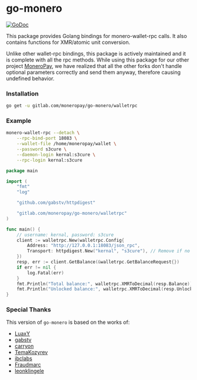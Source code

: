 # go-monero
[![GoDoc](https://godoc.org/gitlab.com/moneropay/go-monero/walletrpc?status.svg)](https://godoc.org/gitlab.com/moneropay/go-monero/walletrpc)

This package provides Golang bindings for monero-wallet-rpc calls.
It also contains functions for XMR/atomic unit conversion.

Unlike other wallet-rpc bindings, this package is actively maintained and it is complete
with all the rpc methods. While using this package for our other project [MoneroPay](https://gitlab.com/moneropay/moneropay),
we have realized that all the other forks don't handle optional parameters correctly and send them anyway,
therefore causing undefined behavior.

### Installation
```sh
go get -u gitlab.com/moneropay/go-monero/walletrpc
```

### Example
```sh
monero-wallet-rpc --detach \
	--rpc-bind-port 18083 \
	--wallet-file /home/moneropay/wallet \
	--password s3cure \
	--daemon-login kernal:s3cure \
	--rpc-login kernal:s3cure
```
```go
package main

import (
	"fmt"
	"log"

	"github.com/gabstv/httpdigest"

	"gitlab.com/moneropay/go-monero/walletrpc"
)

func main() {
	// username: kernal, password: s3cure
	client := walletrpc.New(walletrpc.Config{
		Address: "http://127.0.0.1:18083/json_rpc",
		Transport: httpdigest.New("kernal", "s3cure"), // Remove if no auth.
	})
	resp, err := client.GetBalance(&walletrpc.GetBalanceRequest{})
	if err != nil {
		log.Fatal(err)
	}
	fmt.Println("Total balance:", walletrpc.XMRToDecimal(resp.Balance))
	fmt.Println("Unlocked balance:", walletrpc.XMRToDecimal(resp.UnlockedBalance))
}
```

### Special Thanks
This version of `go-monero` is based on the works of:
- [LuaxY](https://github.com/LuaxY/go-monero)
- [gabstv](https://github.com/gabstv/go-monero)
- [carryon](https://github.com/carryon/go-monero)
- [TemaKozyrev](https://github.com/TemaKozyrev/go-monero)
- [ibclabs](https://github.com/ibclabs/go-monero)
- [Fraudmarc](https://github.com/Fraudmarc/go-monero)
- [leonklingele](https://github.com/leonklingele/go-moner)
